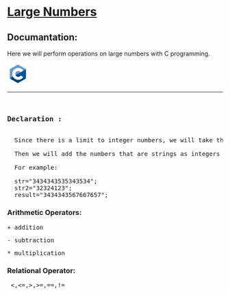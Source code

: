 <h1><u>Large Numbers</u></h1>
<h2>Documantation:</h2>
<p>Here we will perform operations on large numbers with C programming.</p>
<img src="https://raw.githubusercontent.com/github/explore/f3e22f0dca2be955676bc70d6214b95b13354ee8/topics/c/c.png" width="50" height="50"/>
<hr>
<pre> <h3>Declaration : </h3> 
  Since there is a limit to integer numbers, we will take the number as a string.<br>
  Then we will add the numbers that are strings as integers and print the result as a string again.<br>
  For example:<br>
  str="3434343535343534";
  str2="32324123";
  result="3434343567667657";</pre>
<h3>Arithmetic Operators: </h3>
<p>
    <pre>+ addition </pre>
    <pre>- subtraction </pre>
    <pre>* multiplication</pre>
</p>
<h3>Relational Operator: </h3>
<pre> <,<=,>,>=,==,!=</pre>
